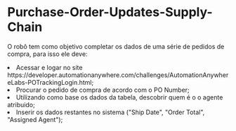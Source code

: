 # Purchase-Order-Updates-Supply-Chain

O robô tem como objetivo completar os dados de uma série de pedidos de compra, para isso ele deve:<br>

<li>
Acessar e logar no site https://developer.automationanywhere.com/challenges/AutomationAnywhereLabs-POTrackingLogin.html;
</li>
<li>
Procurar o pedido de compra de acordo com o PO Number;
</li>
<li>
Utilizando como base os dados da tabela, descobrir quem é o o agente atribuido;
</li>
<li>
Inserir os dados restantes no sistema ("Ship Date", "Order Total", "Assigned Agent");
</li>
